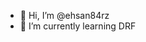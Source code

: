 - 👋 Hi, I’m @ehsan84rz
- 🌱 I’m currently learning DRF

<!---
ehsan84rz is a ✨ special ✨ repository because its `README.md` (this file) appears on your GitHub profile.
You can click the Preview link to take a look at your changes.
--->
